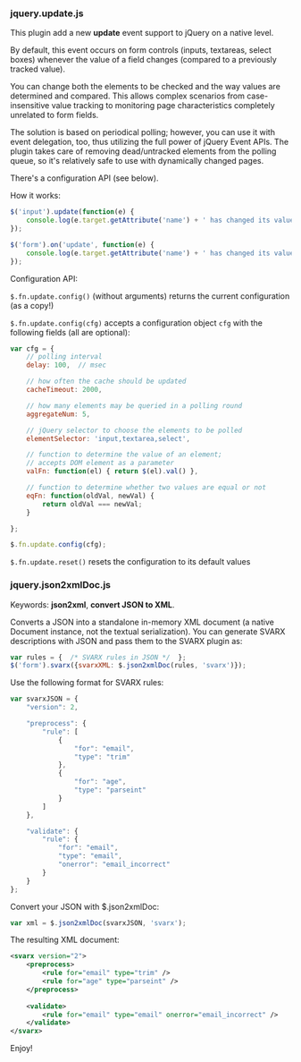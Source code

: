 ### jquery.update.js ###

This plugin add a new **update** event support to jQuery on a native level.

By default, this event occurs on form controls (inputs, textareas, select boxes) whenever the value of a field changes (compared to a previously tracked value).

You can change both the elements to be checked and the way values are determined and compared.
This allows complex scenarios from case-insensitive value tracking to monitoring page characteristics completely unrelated to form fields.

The solution is based on periodical polling; however, you can use it with event delegation, too, thus utilizing the full power of jQuery Event APIs.
The plugin takes care of removing dead/untracked elements from the polling queue, so it's relatively safe to use with dynamically changed pages.

There's a configuration API (see below).

How it works:

```javascript
$('input').update(function(e) {
    console.log(e.target.getAttribute('name') + ' has changed its value...');
});

$('form').on('update', function(e) {
    console.log(e.target.getAttribute('name') + ' has changed its value...');
});

```

Configuration API:

`$.fn.update.config()` (without arguments) returns the current configuration (as a copy!)

`$.fn.update.config(cfg)` accepts a configuration object `cfg` with the following fields (all are optional):

```javascript
var cfg = {
    // polling interval
    delay: 100,  // msec

    // how often the cache should be updated
    cacheTimeout: 2000,

    // how many elements may be queried in a polling round
    aggregateNum: 5,

    // jQuery selector to choose the elements to be polled
    elementSelector: 'input,textarea,select',

    // function to determine the value of an element;
    // accepts DOM element as a parameter
    valFn: function(el) { return $(el).val() },

    // function to determine whether two values are equal or not
    eqFn: function(oldVal, newVal) {
        return oldVal === newVal;
    }

};

$.fn.update.config(cfg);

```

`$.fn.update.reset()` resets the configuration to its default values


### jquery.json2xmlDoc.js ###

Keywords: **json2xml**, **convert JSON to XML**.

Converts a JSON into a standalone in-memory XML document (a native Document instance, not the textual serialization).
You can generate SVARX descriptions with JSON and pass them to the SVARX plugin as:

```javascript
var rules = {  /* SVARX rules in JSON */  };
$('form').svarx({svarxXML: $.json2xmlDoc(rules, 'svarx')});
```
Use the following format for SVARX rules:

```javascript
var svarxJSON = {
    "version": 2,    

    "preprocess": {
        "rule": [
            {
                "for": "email",
                "type": "trim"
            },
            {
                "for": "age",
                "type": "parseint"
            }
        ]
    },

    "validate": {
        "rule": {
            "for": "email",
            "type": "email",
            "onerror": "email_incorrect"
        }
    }
};

```

Convert your JSON with $.json2xmlDoc:

```javascript
var xml = $.json2xmlDoc(svarxJSON, 'svarx');
```

The resulting XML document:

```xml
<svarx version="2">
    <preprocess>
        <rule for="email" type="trim" />
        <rule for="age" type="parseint" />
    </preprocess>
    
    <validate>
        <rule for="email" type="email" onerror="email_incorrect" />
    </validate>
</svarx>
```

Enjoy!